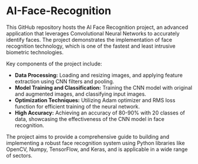 # AI-Face-Recognition
This GitHub repository hosts the AI Face Recognition project, an advanced application that leverages Convolutional Neural Networks to accurately identify faces. The project demonstrates the implementation of face recognition technology, which is one of the fastest and least intrusive biometric technologies. 

Key components of the project include:

* **Data Processing:** Loading and resizing images, and applying feature extraction using CNN filters and pooling.
* **Model Training and Classification:** Training the CNN model with original and augmented images, and classifying input images.
* **Optimization Techniques:** Utilizing Adam optimizer and RMS loss function for efficient training of the neural network.
* **High Accuracy:** Achieving an accuracy of 80-90% with 20 classes of data, showcasing the effectiveness of the CNN model in face recognition.

The project aims to provide a comprehensive guide to building and implementing a robust face recognition system using Python libraries like OpenCV, Numpy, TensorFlow, and Keras, and is applicable in a wide range of sectors.
